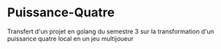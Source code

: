 # Puissance-Quatre
Transfert d'un projet en golang du semestre 3 sur la transformation d'un puissance quatre local en un jeu multijoueur
